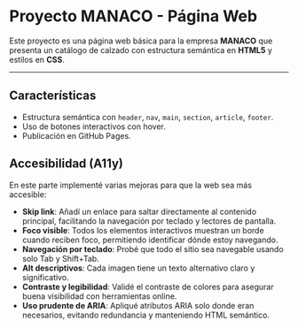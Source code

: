 # Proyecto MANACO - Página Web

Este proyecto es una página web básica para la empresa **MANACO** que presenta un catálogo de calzado con estructura semántica en **HTML5** y estilos en **CSS**.

---

##  Características
- Estructura semántica con `header`, `nav`, `main`, `section`, `article`, `footer`.
- Uso de botones interactivos con hover.
- Publicación en GitHub Pages.

## Accesibilidad (A11y)

En este parte implementé varias mejoras para que la web sea más accesible:

- **Skip link**: Añadí un enlace para saltar directamente al contenido principal, facilitando la navegación por teclado y lectores de pantalla.
- **Foco visible**: Todos los elementos interactivos muestran un borde cuando reciben foco, permitiendo identificar dónde estoy navegando.
- **Navegación por teclado**: Probé que todo el sitio sea navegable usando solo Tab y Shift+Tab.
- **Alt descriptivos**: Cada imagen tiene un texto alternativo claro y significativo.
- **Contraste y legibilidad**: Validé el contraste de colores para asegurar buena visibilidad con herramientas online.
- **Uso prudente de ARIA**: Apliqué atributos ARIA solo donde eran necesarios, evitando redundancia y manteniendo HTML semántico.